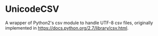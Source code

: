 # UnicodeCSV

A wrapper of Python2's csv module to handle UTF-8 csv files, originally implemented in https://docs.python.org/2.7/library/csv.html. 
